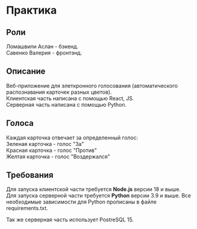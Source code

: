# Практика 

## Роли
Ломашвили Аслан - бэкенд.\
Савенко Валерия - фронтэнд.

## Описание
Веб-приложение для элеткронного голосования (автоматического распознавания карточек разных цветов).\
Клиентская часть написана с помощью React, JS.\
Серверная часть написана с помощью Python.

## Голоса
Каждая карточка отвечает за определенный голос:\
Зеленая карточка - голос "За"\
Красная карточка - голос "Против"\
Желтая карточка - голос "Воздержался"

## Требования
Для запуска клиентской части требуется **Node.js** версии 18 и выше.\
Для запуска серверной части требуется **Python** версии 3.9 и выше. Все необходимые зависимости для Python прописаны в файле requirements.txt.

Так же серверная часть использует PostreSQL 15.
